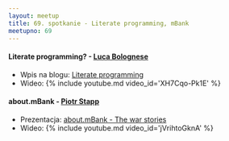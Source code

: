 ```yaml
---
layout: meetup
title: 69. spotkanie - Literate programming, mBank
meetupno: 69
---
```


#### Literate programming? - [Luca Bolognese](http://lucabolognese.wordpress.com/)
* Wpis na blogu: [Literate programming](http://lucabolognese.wordpress.com/2012/12/14/llite-language-friendly-literate-programming/  )
* Wideo: {% include youtube.md video_id='XH7Cqo-Pk1E' %}

#### about.mBank - [Piotr Stapp](https://twitter.com/ptrstpp950)
* Prezentacja: [about.mBank - The war stories](http://piotrstapp.azurewebsites.net/content/images/slides/about.mbank/)
* Wideo: {% include youtube.md video_id='jVrihtoGknA' %}

